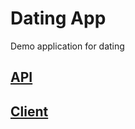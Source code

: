 # Dating App

Demo application for dating

## [API](lukalukaluka7000/DatingApp/tree/master/API)
## [Client](lukalukaluka7000/DatingApp/tree/master/client)